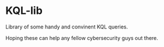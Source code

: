 # KQL-lib

Library of some handy and convinent KQL queries.

Hoping these can help any fellow cybersecurity guys out there.
